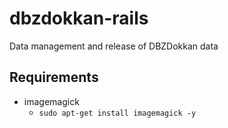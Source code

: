 # dbzdokkan-rails

Data management and release of DBZDokkan data

## Requirements

* imagemagick
  * `sudo apt-get install imagemagick -y`
